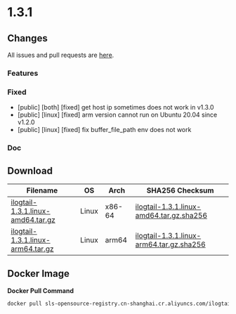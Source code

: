# 1.3.1

## Changes

All issues and pull requests are [here](https://github.com/alibaba/ilogtail/milestone/16).

### Features

### Fixed

- [public] [both] [fixed] get host ip sometimes does not work in v1.3.0
- [public] [linux] [fixed] arm version cannot run on Ubuntu 20.04 since v1.2.0
- [public] [linux] [fixed] fix buffer\_file\_path env does not work

### Doc

## Download

| **Filename** | **OS** | **Arch** | **SHA256 Checksum** |
|  ----  | ----  | ----  | ----  |
|[ilogtail-1.3.1.linux-amd64.tar.gz](https://ilogtail-community-edition.oss-cn-shanghai.aliyuncs.com/1.3.1/ilogtail-1.3.1.linux-amd64.tar.gz)|Linux|x86-64|[ilogtail-1.3.1.linux-amd64.tar.gz.sha256](https://ilogtail-community-edition.oss-cn-shanghai.aliyuncs.com/1.3.1/ilogtail-1.3.1.linux-amd64.tar.gz.sha256)|
|[ilogtail-1.3.1.linux-arm64.tar.gz](https://ilogtail-community-edition.oss-cn-shanghai.aliyuncs.com/1.3.1/ilogtail-1.3.1.linux-arm64.tar.gz)|Linux|arm64|[ilogtail-1.3.1.linux-arm64.tar.gz.sha256](https://ilogtail-community-edition.oss-cn-shanghai.aliyuncs.com/1.3.1/ilogtail-1.3.1.linux-arm64.tar.gz.sha256)|

## Docker Image

**Docker Pull Command**
``` bash
docker pull sls-opensource-registry.cn-shanghai.cr.aliyuncs.com/ilogtail-community-edition/ilogtail:1.3.1
```
